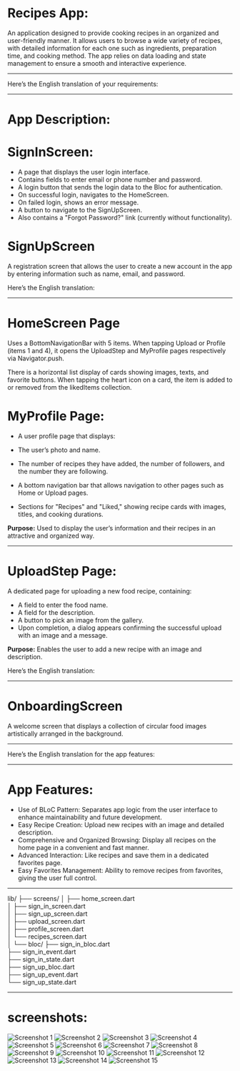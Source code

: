 #  Recipes App:

An application designed to provide cooking recipes in an organized and user-friendly manner. It allows users to browse a wide variety of recipes, with detailed information for each one such as ingredients, preparation time, and cooking method. The app relies on data loading and state management to ensure a smooth and interactive experience.

---

Here’s the English translation of your requirements:

---
# App Description:

 # SignInScreen:
 
* A page that displays the user login interface.
* Contains fields to enter email or phone number and password.
* A login button that sends the login data to the Bloc for authentication.
* On successful login, navigates to the HomeScreen.
* On failed login, shows an error message.
* A button to navigate to the SignUpScreen.
* Also contains a "Forgot Password?" link (currently without functionality).

 # SignUpScreen
   A registration screen that allows the user to create a new account in the app by entering information such as name, email, and password.

Here’s the English translation:

---

# HomeScreen Page
Uses a BottomNavigationBar with 5 items.
When tapping Upload or Profile (items 1 and 4), it opens the UploadStep and MyProfile pages respectively via Navigator.push.

There is a horizontal list display of cards showing images, texts, and favorite buttons.
When tapping the heart icon on a card, the item is added to or removed from the likedItems collection.


 # MyProfile Page:
* A user profile page that displays:

* The user’s photo and name.
* The number of recipes they have added, the number of followers, and the number they are following.
* A bottom navigation bar that allows navigation to other pages such as Home or Upload pages.
* Sections for "Recipes" and "Liked," showing recipe cards with images, titles, and cooking durations.

**Purpose:**
Used to display the user’s information and their recipes in an attractive and organized way.

---

# UploadStep Page:
A dedicated page for uploading a new food recipe, containing:

* A field to enter the food name.
* A field for the description.
* A button to pick an image from the gallery.
* Upon completion, a dialog appears confirming the successful upload with an image and a message.

**Purpose:**
Enables the user to add a new recipe with an image and description.

Here’s the English translation:

---

 # OnboardingScreen
   A welcome screen that displays a collection of circular food images artistically arranged in the background.

---

Here’s the English translation for the app features:

---

# App Features:

- Use of BLoC Pattern: Separates app logic from the user interface to enhance maintainability and future development.
- Easy Recipe Creation:  Upload new recipes with an image and detailed description.
- Comprehensive and Organized Browsing:  Display all recipes on the home page in a convenient and fast manner.
- Advanced Interaction: Like recipes and save them in a dedicated favorites page.
- Easy Favorites Management: Ability to remove recipes from favorites, giving the user full control.

----

lib/
├── screens/
│   ├── home_screen.dart        
│   ├── sign_in_screen.dart     
│   ├── sign_up_screen.dart    
│   ├── upload_screen.dart      
│   ├── profile_screen.dart      
│   └── recipes_screen.dart      
│
└── bloc/
    ├── sign_in_bloc.dart        
    ├── sign_in_event.dart       
    ├── sign_in_state.dart     
    ├── sign_up_bloc.dart        
    ├── sign_up_event.dart       
    └── sign_up_state.dart     

-----
# screenshots:      

![Screenshot 1](assets/screenshots/screenshot/Screenshot1.jpg)
![Screenshot 2](assets/screenshots/screenshot/Screenshot2.jpg)
![Screenshot 3](assets/screenshots/screenshot/Screenshot3.jpg)
![Screenshot 4](assets/screenshots/screenshot/Screenshot4.jpg)
![Screenshot 5](assets/screenshots/screenshot/Screenshot5.jpg)
![Screenshot 6](assets/screenshots/screenshot/Screenshot6.jpg)
![Screenshot 7](assets/screenshots/screenshot/Screenshot7.jpg)
![Screenshot 8](assets/screenshots/screenshot/Screenshot8.jpg)
![Screenshot 9](assets/screenshots/screenshot/Screenshot9.jpg)
![Screenshot 10](assets/screenshots/screenshot/Screenshot10.jpg)
![Screenshot 11](assets/screenshots/screenshot/Screenshot11.jpg)
![Screenshot 12](assets/screenshots/screenshot/Screenshot12.jpg)
![Screenshot 13](assets/screenshots/screenshot/Screenshot13.jpg)
![Screenshot 14](assets/screenshots/screenshot/Screenshot14.jpg)
![Screenshot 15](assets/screenshots/screenshot/Screenshot15.jpg)
